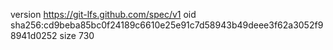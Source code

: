 version https://git-lfs.github.com/spec/v1
oid sha256:cd9beba85bc0f24189c6610e25e91c7d58943b49deee3f62a3052f98941d0252
size 730
